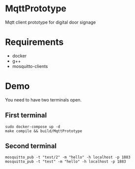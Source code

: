 # MqttPrototype
Mqtt client prototype for digital door signage

# Requirements

* docker
* g++
* mosquitto-clients

# Demo

You need to have two terminals open.

## First terminal

```
sudo docker-compose up -d
make compile && build/MqttPrototype
```

## Second terminal

```
mosquitto_pub -t "test/2" -m "hello" -h localhost -p 1883
mosquitto_pub -t "test" -m "hello" -h localhost -p 1883
```
